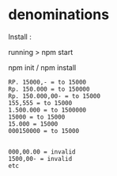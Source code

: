 # denominations

Install :

running > npm start

npm init / npm install 

```
RP. 15000,- = to 15000
Rp. 150.000 = to 150000
Rp. 150.000,00- = to 15000
155,555 = to 15000
1.500.000 = to 1500000
15000 = to 15000
15.000 = 15000
000150000 = to 15000


000,00.00 = invalid
1500,00- = invalid
etc
```
